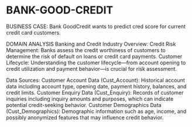 # BANK-GOOD-CREDIT
BUSINESS CASE: Bank GoodCredit wants to predict cred score for current credit card customers.

DOMAIN ANALYSIS
Banking and Credit Industry Overview:
Credit Risk Management: Banks assess the credit worthiness of customers to determine the risk of default on loans or credit card payments.
Customer Lifecycle: Understanding the customer lifecycle—from account opening to credit utilization and payment behavior—is crucial for risk assessment.

Data Sources:
Customer Account Data (Cust_Account): Historical account data including account type, opening date, payment history, balances, and credit limits.
Customer Enquiry Data (Cust_Enquiry): Records of customer inquiries including inquiry amounts and purposes, which can indicate potential credit-seeking behavior.
Customer Demographics Data (Cust_Demographics): Demographic information such as age, income, and possibly anonymized features that may influence credit behavior.
